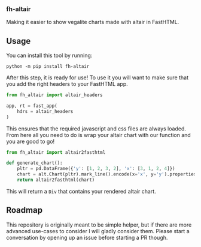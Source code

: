 ### fh-altair

Making it easier to show vegalite charts made with altair in FastHTML.

## Usage

You can install this tool by running:

```
python -m pip install fh-altair
```

After this step, it is ready for use! To use it you will want to make sure that you add the right headers to your FastHTML app. 

```python
from fh_altair import altair_headers

app, rt = fast_app(
    hdrs = altair_headers
)
```

This ensures that the required javascript and css files are always loaded. From here all you need to do is wrap your altair chart with our function and you are good to go!

```python
from fh_altair import altair2fasthtml

def generate_chart():
    pltr = pd.DataFrame({'y': [1, 2, 3, 2], 'x': [3, 1, 2, 4]})
    chart = alt.Chart(pltr).mark_line().encode(x='x', y='y').properties(width=400, height=200)
    return altair2fasthtml(chart)
```

This will return a `Div` that contains your rendered altair chart.

## Roadmap

This repository is originally meant to be simple helper, but if there are more advanced use-cases to consider I will gladly consider them. Please start a conversation by opening up an issue before starting a PR though.
